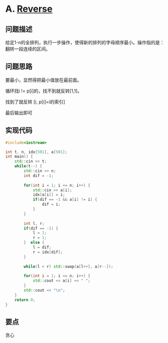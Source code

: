 # A. [Reverse](https://codeforces.com/problemset/problem/1638/A)

## 问题描述

给定1-n的全排列，执行一步操作，使得新的排列的字母顺序最小。操作指的是：翻转一段连续的区间。



## 问题思路

要最小，显然得把最小值放在最前面。



循环找i != p[i]的，找不到就反转[1,1]。



找到了就反转 [i, p[i]=i的索引]



最后输出即可

## 实现代码

```c++
#include<iostream>

int t, n, idx[501], a[501];
int main() {
	std::cin >> t;
	while(t--) {
		std::cin >> n;
		int dif = -1;
		
		for(int i = 1; i <= n; i++) {
			std::cin >> a[i];
			idx[a[i]] = i;
			if(dif == -1 && a[i] != i) {
				dif = i;
			}
		}
		
		int l, r;
		if(dif == -1) {
			l = 1;
			r = 1;
		}  else {
			l = dif;
			r = idx[dif];
		}
		
		while(l < r) std::swap(a[l++], a[r--]);
		
		for(int i = 1; i <= n; i++) {
			std::cout << a[i] << " ";
		}
		std::cout << "\n";
	}
	return 0;
} 
```



## 要点

贪心